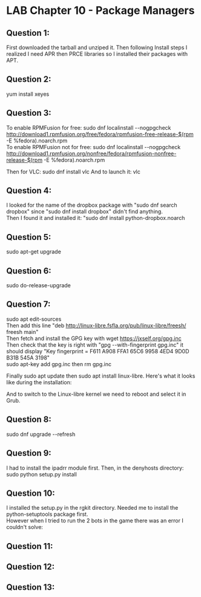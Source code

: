 # LAB Chapter 10 - Package Managers

## Question 1:

First downloaded the tarball and unziped it. Then following Install steps I realized I need APR then PRCE libraries so I installed their packages with APT.


## Question 2:

yum install xeyes

## Question 3:

To enable RPMFusion for free: sudo dnf localinstall --nogpgcheck http://download1.rpmfusion.org/free/fedora/rpmfusion-free-release-$(rpm -E %fedora).noarch.rpm  
To enable RPMFusion not for free:  sudo dnf localinstall --nogpgcheck http://download1.rpmfusion.org/nonfree/fedora/rpmfusion-nonfree-release-$(rpm -E %fedora).noarch.rpm 

Then for VLC: sudo dnf install vlc
And to launch it: vlc

## Question 4:

I looked for the name of the dropbox package with "sudo dnf search dropbox" since "sudo dnf install dropbox" didn't find anything.  
Then I found it and installed it: "sudo dnf install python-dropbox.noarch  


## Question 5:

sudo apt-get upgrade

## Question 6:

sudo do-release-upgrade

## Question 7:

sudo apt edit-sources  
Then add this line "deb http://linux-libre.fsfla.org/pub/linux-libre/freesh/ freesh main"  
Then fetch and install the GPG key with wget https://jxself.org/gpg.inc  
Then check that the key is right with "gpg --with-fingerprint gpg.inc" it should display "Key fingerprint = F611 A908 FFA1 65C6 9958 4ED4 9D0D B31B 545A 3198"  
sudo apt-key add gpg.inc then rm gpg.inc

Finally sudo apt update then sudo apt install linux-libre. Here's what it looks like during the installation:  

And to switch to the Linux-libre kernel we need to reboot and select it in Grub.


## Question 8:

sudo dnf upgrade --refresh

## Question 9:

I had to install the ipadrr module first.
Then, in the denyhosts directory: sudo python setup.py install  



## Question 10:

I installed the setup.py in the rgkit directory. Needed me to install the python-setuptools package first.  
However when I tried to run the 2 bots in the game there was an error I couldn't solve:

## Question 11:



## Question 12:

## Question 13:


